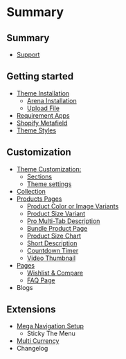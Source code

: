 # Summary

## Summary

* [Support](summary/support.md)

## Getting started

* [Theme Installation](README.md)
  * [Arena Installation](arena-installation.md)
  * [Upload File](upload-file.md)
* [Requirement Apps](app.md)
* [Shopify Metafield](shopify-metafield.md)
* [Theme Styles](change-theme-styles.md)

## Customization

* [Theme Customization:](theme-customization.md)
  * [Sections](sections.md)
  * [Theme settings](theme-settings.md)
* [Collection](collection.md)
* [Products Pages](products.md)
  * [Product Color or Image Variants](products/product-color-variant.md)
  * [Product Size Variant](products/product-quantity-selector.md)
  * [Pro Multi-Tab Description](products/product-multi-tab-description.md)
  * [Bundle Product Page](products/bundle-product-page.md)
  * [Product Size Chart](sizechart.md)
  * [Short Description](products/countdown-product.md)
  * [Countdown Timer](products/count-down-product.md)
  * [Video Thumbnail](products/add-video-thumbnail.md)
* [Pages](pages.md)
  * [Wishlist & Compare](pages/wishlist.md)
  * [FAQ Page](pages/faq-page.md)
* Blogs

## Extensions

* [Mega Navigation Setup](extensions/mega-navigation-setup.md)
  * Sticky The Menu
* [Multi Currency](summary/currency.md)
* Changelog

